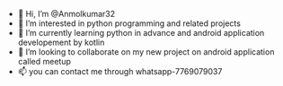 - 👋 Hi, I’m @Anmolkumar32
- 👀 I’m interested in python programming and related projects
- 🌱 I’m currently learning python in advance and android application developement by kotlin
- 💞️ I’m looking to collaborate on my new project on android application called meetup
- 📫 you can contact me through whatsapp-7769079037


